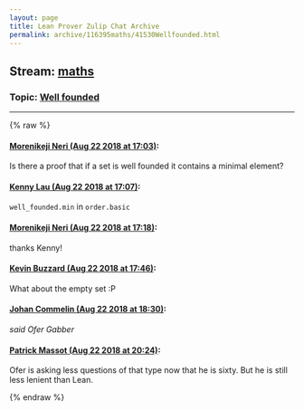 ```yaml
---
layout: page
title: Lean Prover Zulip Chat Archive 
permalink: archive/116395maths/41530Wellfounded.html
---
```


## Stream: [maths](index.html)
### Topic: [Well founded](41530Wellfounded.html)

---


{% raw %}
#### [ Morenikeji Neri (Aug 22 2018 at 17:03)](https://leanprover.zulipchat.com/#narrow/stream/116395-maths/topic/Well%20founded/near/132583592):
Is there a proof that if a set is well founded it contains a minimal element?

#### [ Kenny Lau (Aug 22 2018 at 17:07)](https://leanprover.zulipchat.com/#narrow/stream/116395-maths/topic/Well%20founded/near/132583780):
`well_founded.min` in `order.basic`

#### [ Morenikeji Neri (Aug 22 2018 at 17:18)](https://leanprover.zulipchat.com/#narrow/stream/116395-maths/topic/Well%20founded/near/132584346):
thanks Kenny!

#### [ Kevin Buzzard (Aug 22 2018 at 17:46)](https://leanprover.zulipchat.com/#narrow/stream/116395-maths/topic/Well%20founded/near/132585888):
What about the empty set :P

#### [ Johan Commelin (Aug 22 2018 at 18:30)](https://leanprover.zulipchat.com/#narrow/stream/116395-maths/topic/Well%20founded/near/132588042):
*said Ofer Gabber*

#### [ Patrick Massot (Aug 22 2018 at 20:24)](https://leanprover.zulipchat.com/#narrow/stream/116395-maths/topic/Well%20founded/near/132593860):
Ofer is asking less questions of that type now that he is sixty. But he is still less lenient than Lean.


{% endraw %}

